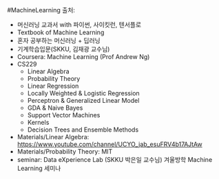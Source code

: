 #MachineLearning
출처: 
- 머신러닝 교과서 with 파이썬, 사이킷런, 텐서플로 
- Textbook of Machine Learning
- 혼자 공부하는 머신러닝 + 딥러닝
- 기계학습입문(SKKU, 김재광 교수님)
- Coursera: Machine Learning (Prof Andrew Ng)
- CS229
  - Linear Algebra
  - Probability Theory
  - Linear Regression
  - Locally Weighted & Logistic Regression
  - Perceptron & Generalized Linear Model
  - GDA & Naive Bayes
  - Support Vector Machines
  - Kernels
  - Decision Trees and Ensemble Methods
- Materials/Linear Algebra: https://www.youtube.com/channel/UCYO_jab_esuFRV4b17AJtAw
- Materials/Probability Theory: MIT
- seminar: Data eXperience Lab (SKKU 박은일 교수님) 겨울방학 Machine Learning 세미나
